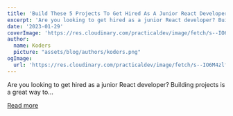 ```yaml
---
title: 'Build These 5 Projects To Get Hired As A Junior React Developer ASAP 🤯🔥'
excerpt: 'Are you looking to get hired as a junior React developer? Building projects is a great way to...'
date: '2023-01-29'
coverImage: 'https://res.cloudinary.com/practicaldev/image/fetch/s--IO6M4zlf--/c_imagga_scale,f_auto,fl_progressive,h_420,q_auto,w_1000/https://dev-to-uploads.s3.amazonaws.com/uploads/articles/tr323zl7yhfm3qccwfhz.jpg'
author:
  name: Koders
  picture: "assets/blog/authors/koders.png"
ogImage:
  url: 'https://res.cloudinary.com/practicaldev/image/fetch/s--IO6M4zlf--/c_imagga_scale,f_auto,fl_progressive,h_420,q_auto,w_1000/https://dev-to-uploads.s3.amazonaws.com/uploads/articles/tr323zl7yhfm3qccwfhz.jpg'
---
```


Are you looking to get hired as a junior React developer? Building projects is a great way to...

[Read more](https://dev.to/rammcodes/build-these-5-projects-to-get-hired-as-a-junior-react-developer-asap-3098)
